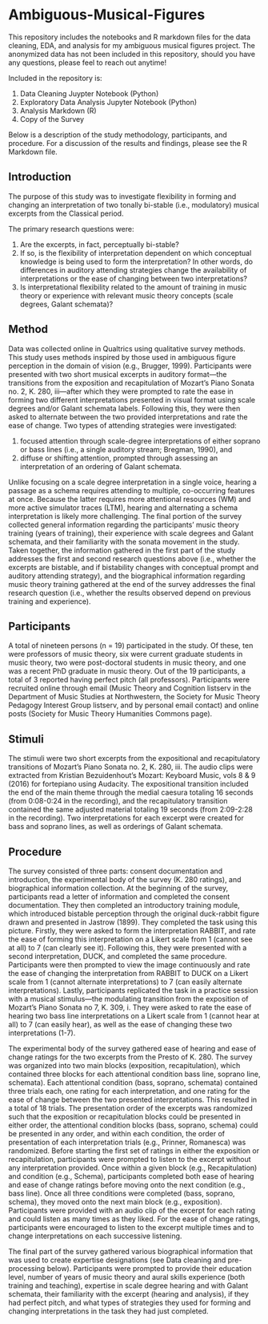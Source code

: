 # Ambiguous-Musical-Figures

This repository includes the notebooks and R markdown files for the data cleaning, EDA, and analysis for my ambiguous musical figures project. 
The anonymized data has not been included in this repository, should you have any questions, please feel to reach out anytime! 

Included in the repository is: 

1. Data Cleaning Juypter Notebook (Python)
2. Exploratory Data Analysis Jupyter Notebook (Python)
3. Analysis Markdown (R)
4. Copy of the Survey 

Below is a description of the study methodology, participants, and procedure. For a discussion of the results and findings, please see the R Markdown file.

## Introduction ## 

The purpose of this study was to investigate flexibility in forming and changing an interpretation of two tonally bi-stable 
(i.e., modulatory) musical excerpts from the Classical period. 

The primary research questions were:

1) Are the excerpts, in fact, perceptually bi-stable?
2) If so, is the flexibility of interpretation dependent on which conceptual knowledge is being used to form the interpretation? 
In other words, do differences in auditory attending strategies change the availability of interpretations or the ease of changing 
between two interpretations? 
3) Is interpretational flexibility related to the amount of training in music theory or experience with relevant music theory concepts 
(scale degrees, Galant schemata)? 

## Method ##

Data was collected online in Qualtrics using qualitative survey methods. This study uses methods inspired by those used in ambiguous figure 
perception in the domain of vision (e.g., Brugger, 1999). Participants were presented with two short musical excerpts in auditory format—the 
transitions from the exposition and recapitulation of Mozart’s Piano Sonata no. 2, K. 280, iii—after which they were prompted to rate the ease in 
forming two different interpretations presented in visual format using scale degrees and/or Galant schemata labels. Following this, they were then 
asked to alternate between the two provided interpretations and rate the ease of change. Two types of attending strategies were investigated: 

1) focused attention through scale-degree interpretations of either soprano or bass lines (i.e., a single auditory stream; Bregman, 1990), and 
2) diffuse or shifting attention, prompted through assessing an interpretation of an ordering of Galant schemata. 

Unlike focusing on a scale degree interpretation in a single voice, hearing a passage as a schema requires attending to multiple, co-occurring 
features at once. Because the latter requires more attentional resources (WM) and more active simulator traces (LTM), hearing and alternating a 
schema interpretation is likely more challenging. The final portion of the survey collected general information regarding the participants’ music 
theory training (years of training), their experience with scale degrees and Galant schemata, and their familiarity with the sonata movement in the 
study. Taken together, the information gathered in the first part of the study addresses the first and second research questions above (i.e., whether 
the excerpts are bistable, and if bistability changes with conceptual prompt and auditory attending strategy), and the biographical information regarding 
music theory training gathered at the end of the survey addresses the final research question (i.e., whether the results observed depend on previous 
training and experience). 

## Participants ## 

A total of nineteen persons (n = 19) participated in the study. Of these, ten were professors of music theory, six were current graduate students in 
music theory, two were post-doctoral students in music theory, and one was a recent PhD graduate in music theory. Out of the 19 participants, a total 
of 3 reported having perfect pitch (all professors). Participants were recruited online through email (Music Theory and Cognition listserv in the 
Department of Music Studies at Northwestern, the Society for Music Theory Pedagogy Interest Group listserv, and by personal email contact) and 
online posts (Society for Music Theory Humanities Commons page). 

## Stimuli ## 

 The stimuli were two short excerpts from the expositional and recapitulatory transitions of Mozart’s Piano Sonata no. 2, K. 280, iii. 
 The audio clips were extracted from Kristian Bezuidenhout’s Mozart: Keyboard Music, vols 8 & 9 (2016) for fortepiano using Audacity. 
 The expositional transition included the end of the main theme through the medial caesura totaling 16 seconds 
 (from 0:08-0:24 in the recording), and the recapitulatory transition contained the same adjusted material totaling 19 seconds 
 (from 2:09-2:28 in the recording). Two interpretations for each excerpt were created for bass and soprano lines, as well as orderings of Galant 
 schemata.
 
 ## Procedure ## 
 
 The survey consisted of three parts: consent documentation and introduction, the experimental body of the survey (K. 280 ratings), and 
 biographical information collection. At the beginning of the survey, participants read a letter of information and completed the consent 
 documentation. They then completed an introductory training module, which introduced bistable perception through the original duck-rabbit 
 figure drawn and presented in Jastrow (1899). They completed the task using this picture. Firstly, they were asked to form 
 the interpretation RABBIT, and rate the ease of forming this interpretation on a Likert scale from 1 (cannot see at all) to 7 (can clearly see it). 
 Following this, they were presented with a second interpretation, DUCK, and completed the same procedure. Participants were then prompted to view 
 the image continuously and rate the ease of changing the interpretation from RABBIT to DUCK on a Likert scale from 1 (cannot alternate interpretations) 
 to 7 (can easily alternate interpretations). Lastly, participants replicated the task in a practice session with a musical stimulus—the modulating 
 transition from the exposition of Mozart’s Piano Sonata no 7, K. 309, i. They were asked to rate the ease of hearing two bass line interpretations 
 on a Likert scale from 1 (cannot hear at all) to 7 (can easily hear), as well as the ease of changing these two interpretations (1-7).

The experimental body of the survey gathered ease of hearing and ease of change ratings for the two excerpts from the Presto of K. 280. 
The survey was organized into two main blocks (exposition, recapitulation), which contained three blocks for each attentional condition 
bass line, soprano line, schemata). Each attentional condition (bass, soprano, schemata) contained three trials each, one rating for each 
interpretation, and one rating for the ease of change between the two presented interpretations. This resulted in a total of 18 trials. The 
presentation order of the excerpts was randomized such that the exposition or recapitulation blocks could be presented in either order, the 
attentional condition blocks (bass, soprano, schema) could be presented in any order, and within each condition, the order of presentation of 
each interpretation trials (e.g., Prinner, Romanesca) was randomized. Before starting the first set of ratings in either the exposition or 
recapitulation, participants were prompted to listen to the excerpt without any interpretation provided. Once within a given block (e.g., Recapitulation)
and condition (e.g., Schema), participants completed both ease of hearing and ease of change ratings before moving onto the next condition 
(e.g., bass line). Once all three conditions were completed (bass, soprano, schema), they moved onto the next main block (e.g., exposition). 
Participants were provided with an audio clip of the excerpt for each rating and could listen as many times as they liked. For the ease of change 
ratings, participants were encouraged to listen to the excerpt multiple times and to change interpretations on each successive listening. 

The final part of the survey gathered various biographical information that was used to create expertise designations (see Data cleaning and 
pre-processing below). Participants were prompted to provide their education level, number of years of music theory and aural skills experience 
(both training and teaching), expertise in scale degree hearing and with Galant schemata, their familiarity with the excerpt (hearing and analysis), 
if they had perfect pitch, and what types of strategies they used for forming and changing interpretations in the task they had just completed. 

